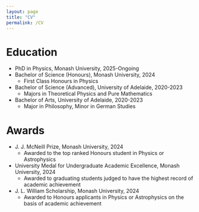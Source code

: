 ```yaml
---
layout: page
title: "CV"
permalink: /CV
---
```


# Education
- PhD in Physics, Monash University, 2025-Ongoing
- Bachelor of Science (Honours), Monash University, 2024
  - First Class Honours in Physics
- Bachelor of Science (Advanced), University of Adelaide, 2020-2023
  - Majors in Theoretical Physics and Pure Mathematics
- Bachelor of Arts, University of Adelaide, 2020-2023
  - Major in Philosophy, Minor in German Studies

# Awards
- J. J. McNeill Prize, Monash University, 2024
  - Awarded to the top ranked Honours student in Physics or Astrophysics
- University Medal for Undergraduate Academic Excellence, Monash University, 2024
  - Awarded to graduating students judged to have the highest record of academic achievement
- J. L. William Scholarship, Monash University, 2024
  - Awarded to Honours applicants in Physics or Astrophysics on the basis of academic achievement